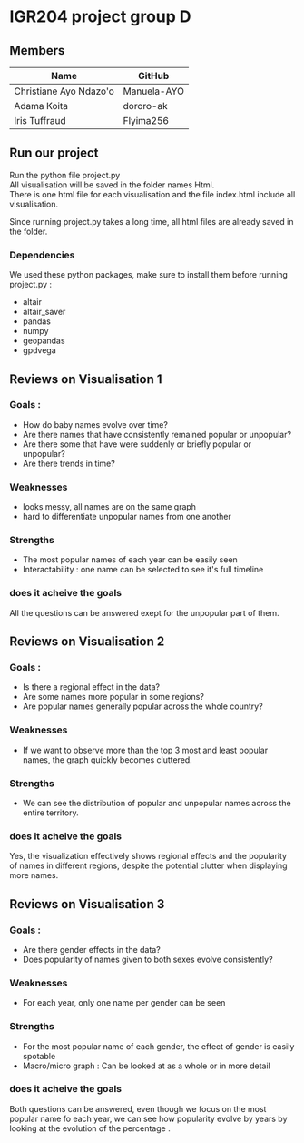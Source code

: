 # IGR204 project group D

## Members 
| Name                    | GitHub      |
| --------                | -------     |
| Christiane Ayo Ndazo'o  | Manuela-AYO |
| Adama Koita             | dororo-ak   |
| Iris Tuffraud           | Flyima256   |

## Run our project
Run the python file project.py   
All visualisation will be saved in the folder names Html.  
There is one html file for each visualisation and the file index.html include all visualisation.

Since running project.py takes a long time, all html files are already saved in the folder.

### Dependencies 
We used these python packages, make sure to install them before running project.py :
- altair
- altair_saver
- pandas
- numpy
- geopandas
- gpdvega

## Reviews on Visualisation 1
### Goals : 
- How do baby names evolve over time? 
- Are there names that have consistently remained popular or unpopular? 
- Are there some that have were suddenly or briefly popular or unpopular? 
- Are there trends in time?
### Weaknesses
- looks messy, all names are on the same graph
- hard to differentiate unpopular names from one another
### Strengths
- The most popular names of each year can be easily seen
- Interactability : one name can be selected to see it's full timeline
### does it acheive the goals
All the questions can be answered exept for the unpopular part of them.


## Reviews on Visualisation 2
### Goals : 
- Is there a regional effect in the data?
- Are some names more popular in some regions? 
- Are popular names generally popular across the whole country?
### Weaknesses
- If we want to observe more than the top 3 most and least popular names, the graph quickly becomes cluttered.
### Strengths
- We can see the distribution of popular and unpopular names across the entire territory.
### does it acheive the goals
Yes, the visualization effectively shows regional effects and the popularity of names in different regions, despite the potential clutter when displaying more names.

## Reviews on Visualisation 3
### Goals : 
- Are there gender effects in the data? 
- Does popularity of names given to both sexes evolve consistently?
### Weaknesses
- For each year, only one name per gender can be seen
### Strengths
- For the most popular name of each gender, the effect of gender is easily spotable
- Macro/micro graph : Can be looked at as a whole or in more detail
### does it acheive the goals
Both questions can be answered, even though we focus on the most popular name fo each year, we can see how popularity evolve by years by looking at the evolution of the percentage .